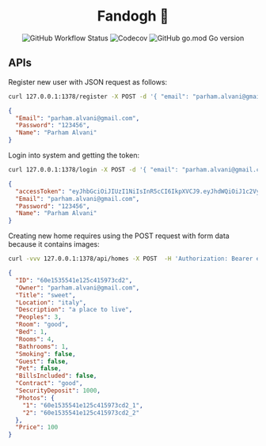 <h1 align="center"> Fandogh 🌰 </h1>

<p align="center">
  <img alt="GitHub Workflow Status" src="https://img.shields.io/github/actions/workflow/status/1995parham-teaching/fandogh/ci.yaml?logo=github&style=for-the-badge">
  <img alt="Codecov" src="https://img.shields.io/codecov/c/github/1995parham-teaching/fandogh?logo=codecov&style=for-the-badge">
  <img alt="GitHub go.mod Go version" src="https://img.shields.io/github/go-mod/go-version/1995parham-teaching/fandogh?logo=go&style=for-the-badge">
</p>

## APIs

Register new user with JSON request as follows:

```bash
curl 127.0.0.1:1378/register -X POST -d '{ "email": "parham.alvani@gmail.com", "name": "Parham Alvani", "password": "123456" }' -H 'Content-Type: application/json'
```

```json
{
  "Email": "parham.alvani@gmail.com",
  "Password": "123456",
  "Name": "Parham Alvani"
}
```

Login into system and getting the token:

```bash
curl 127.0.0.1:1378/login -X POST -d '{ "email": "parham.alvani@gmail.com", "password": "123456" }' -H 'Content-Type: application/json'
```

```json
{
  "accessToken": "eyJhbGciOiJIUzI1NiIsInR5cCI6IkpXVCJ9.eyJhdWQiOiJ1c2VyIiwiZXhwIjoxNjI1MzU4MDQ1LCJqdGkiOiI4NTYxYzA4NC1kYzAxLTQ0ZmEtODEyZS05ZjNhZDJlNDcxNTAiLCJpYXQiOjE2MjUzNTQ0NDUsImlzcyI6ImZhbmRvZ2giLCJuYmYiOjE2MjUzNTQ0NDUsInN1YiI6InBhcmhhbS5hbHZhbmlAZ21haWwuY29tIn0.hUiEGqQxCSTQOFDPBypKkdI85q7TxSGENY6IwA2QR7E",
  "Email": "parham.alvani@gmail.com",
  "Password": "123456",
  "Name": "Parham Alvani"
}
```

Creating new home requires using the POST request with form data because it contains images:

```bash
curl -vvv 127.0.0.1:1378/api/homes -X POST  -H 'Authorization: Bearer eyJhbGciOiJIUzI1NiIsInR5cCI6IkpXVCJ9.eyJhdWQiOiJ1c2VyIiwiZXhwIjoxNjI1Mzc5MDE3LCJqdGkiOiI4NDRhMzQ4Yy03OGVjLTRlNTctODJhZi03YjU3NTNmNjk5ZjciLCJpYXQiOjE2MjUzNzU0MTcsImlzcyI6ImZhbmRvZ2giLCJuYmYiOjE2MjUzNzU0MTcsInN1YiI6InBhcmhhbS5hbHZhbmlAZ21haWwuY29tIn0.EZUWQ-sLP1ClA0vtK6vZEcQ4qf3ZaBm9VpFV6smEwUc' -F 'title=sweet' -F 'location=italy' -F 'description=a place to live' -F 'peoples=3' -F 'room=good' -F 'bed=single' -F 'rooms=4' -F'bathrooms=1' -F'contract=good' -F'price=100' -F'security_deposit=1000' -F'photos=1,2' -F'1=@1.png' -F'2=@2.png'
```

```json
{
  "ID": "60e1535541e125c415973cd2",
  "Owner": "parham.alvani@gmail.com",
  "Title": "sweet",
  "Location": "italy",
  "Description": "a place to live",
  "Peoples": 3,
  "Room": "good",
  "Bed": 1,
  "Rooms": 4,
  "Bathrooms": 1,
  "Smoking": false,
  "Guest": false,
  "Pet": false,
  "BillsIncluded": false,
  "Contract": "good",
  "SecurityDeposit": 1000,
  "Photos": {
    "1": "60e1535541e125c415973cd2_1",
    "2": "60e1535541e125c415973cd2_2"
  },
  "Price": 100
}
```
